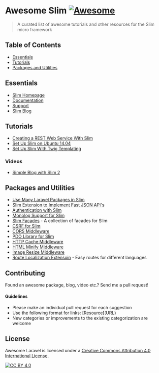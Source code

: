 # Awesome Slim [![Awesome](https://cdn.rawgit.com/sindresorhus/awesome/d7305f38d29fed78fa85652e3a63e154dd8e8829/media/badge.svg)](https://github.com/sindresorhus/awesome)

> A curated list of awesome tutorials and other resources for the Slim micro framework

## Table of Contents

- [Essentials](#essentials)
- [Tutorials](#tutorials)
- [Packages and Utilities](#packages-and-utilities)

## Essentials
* [Slim Homepage](http://www.slimframework.com/)
* [Documentation](http://docs.slimframework.com/)
* [Support](http://help.slimframework.com/)
* [Slim Blog](http://www.slimframework.com/blog)

## Tutorials
* [Creating a REST Web Service With Slim](http://www.ibm.com/developerworks/library/x-slim-rest/)
* [Set Up Slim on Ubuntu 14.04](https://www.digitalocean.com/community/tutorials/how-to-install-and-configure-slim-framework-on-ubuntu-14-04)
* [Set Up Slim With Twig Templating](http://rottmann.net/2013/01/setting-up-slim-php-framework-with-twig-templating/)
### Videos
* [Simple Blog with Slim 2](https://www.youtube.com/watch?v=sRfYgco3xo4)

## Packages and Utilities
* [Use Many Laravel Packages in Slim](https://github.com/itsgoingd/slim-services)
* [Slim Extension to Implement Fast JSON API's](https://github.com/entomb/slim-json-api)
* [Authentication with Slim](https://github.com/jeremykendall/slim-auth)
* [Monolog Support for Slim](https://github.com/flynsarmy/Slim-Monolog)
* [Slim Facades](https://github.com/itsgoingd/slim-facades) - A collection of facades for Slim
* [CSRF for Slim](https://github.com/slimphp/Slim-Csrf)
* [CORS Middleware](https://github.com/palanik/CorsSlim)
* [PDO Library for Slim](https://github.com/FaaPz/Slim-PDO)
* [HTTP Cache Middleware](https://github.com/slimphp/Slim-HttpCache)
* [HTML Minify Middleware](https://github.com/christianklisch/slim-minify)
* [Image Resize Middleware](https://github.com/tuupola/slim-image-resize)
* [Route Localization Extensoin](https://github.com/SimoTod/slim-multilanguage) - Easy routes for different languages

## Contributing
Found an awesome package, blog, video etc.? Send me a pull request!

#### Guidelines
* Please make an individual pull request for each suggestion
* Use the following format for links: \[Resource\]\(URL\)
* New categories or improvements to the existing categorization are welcome

## License

Awesome Laravel is licensed under a  [Creative Commons Attribution 4.0 International License](http://creativecommons.org/licenses/by/4.0/).

[![CC BY 4.0](https://i.creativecommons.org/l/by/4.0/88x31.png)](http://creativecommons.org/licenses/by/4.0/)
